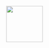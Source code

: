<header align="center">
  <img src="https://media.giphy.com/media/J9UXcyVW6OYN2fH0Sr/giphy.gif" width="100"/>
</header>

